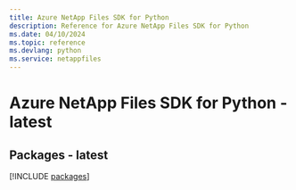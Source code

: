 ```yaml
---
title: Azure NetApp Files SDK for Python
description: Reference for Azure NetApp Files SDK for Python
ms.date: 04/10/2024
ms.topic: reference
ms.devlang: python
ms.service: netappfiles
---
```

# Azure NetApp Files SDK for Python - latest
## Packages - latest
[!INCLUDE [packages](netapp-files-index.md)]